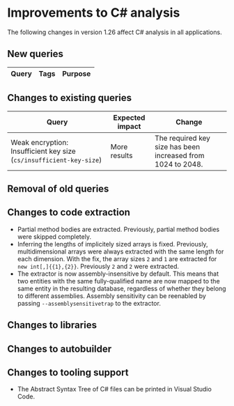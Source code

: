 # Improvements to C# analysis

The following changes in version 1.26 affect C# analysis in all applications.

## New queries

| **Query**                   | **Tags**  | **Purpose**                                                        |
|-----------------------------|-----------|--------------------------------------------------------------------|


## Changes to existing queries

| **Query**                    | **Expected impact**    | **Change**                        |
|------------------------------|------------------------|-----------------------------------|
| Weak encryption: Insufficient key size (`cs/insufficient-key-size`) | More results | The required key size has been increased from 1024 to 2048. |

## Removal of old queries

## Changes to code extraction

* Partial method bodies are extracted. Previously, partial method bodies were skipped completely.
* Inferring the lengths of implicitely sized arrays is fixed. Previously, multidimensional arrays were always extracted with the same length for
each dimension. With the fix, the array sizes `2` and `1` are extracted for `new int[,]{{1},{2}}`. Previously `2` and `2` were extracted.
* The extractor is now assembly-insensitive by default. This means that two entities with the same
  fully-qualified name are now mapped to the same entity in the resulting database, regardless of
  whether they belong to different assemblies. Assembly sensitivity can be reenabled by passing
  `--assemblysensitivetrap` to the extractor.

## Changes to libraries

## Changes to autobuilder

## Changes to tooling support

* The Abstract Syntax Tree of C# files can be printed in Visual Studio Code.
